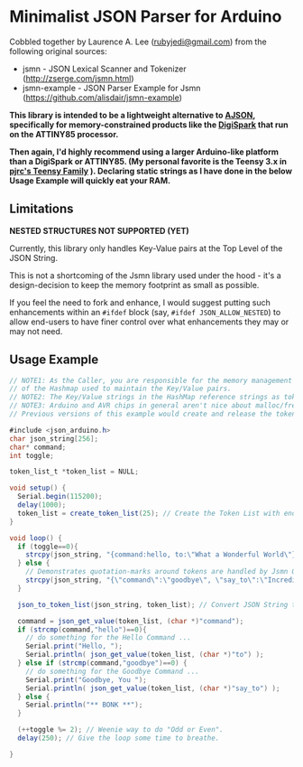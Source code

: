 Minimalist JSON Parser for Arduino
==================================

Cobbled together by Laurence A. Lee (rubyjedi@gmail.com) from the following original sources:

* jsmn         - JSON Lexical Scanner and Tokenizer (http://zserge.com/jsmn.html)
* jsmn-example - JSON Parser Example for Jsmn (https://github.com/alisdair/jsmn-example)

**This library is intended to be a lightweight alternative to [AJSON](https://github.com/interactive-matter/aJson.git), specifically for memory-constrained products like the [DigiSpark](http://digistump.com/product.php?id=1) that run on the ATTINY85 processor.**

**Then again, I'd highly recommend using a larger Arduino-like platform than a DigiSpark or ATTINY85. (My personal favorite is the Teensy 3.x in [pjrc's Teensy Family](https://www.pjrc.com/teensy/) ). Declaring static strings as I have done in the below Usage Example will quickly eat your RAM.**


## Limitations ##
**NESTED STRUCTURES NOT SUPPORTED (YET)**

Currently, this library only handles Key-Value pairs at the Top Level of the JSON String. 

This is not a shortcoming of the Jsmn library used under the hood - it's a design-decision to keep the memory footprint as small as possible.

If you feel the need to fork and enhance, I would suggest putting such enhancements within an `#ifdef` block (say, `#ifdef JSON_ALLOW_NESTED`) to allow end-users to have finer control over what enhancements they may or may not need.

## Usage Example ##
``` java
// NOTE1: As the Caller, you are responsible for the memory management (calling create_token_list() and release_token_list())
// of the Hashmap used to maintain the Key/Value pairs.
// NOTE2: The Key/Value strings in the HashMap reference strings as tokenized within the original JSON String.
// NOTE3: Arduino and AVR chips in general aren't nice about malloc/free, so this demo was refactored declare and reuse the Token List.
// Previous versions of this example would create and release the token list, which "works", but isn't ideal.

#include <json_arduino.h>
char json_string[256];
char* command;
int toggle;

token_list_t *token_list = NULL;

void setup() {
  Serial.begin(115200);
  delay(1000);
  token_list = create_token_list(25); // Create the Token List with enough space for 12 key/value pairs - 12 * 2 [key/value items] + 1 token for whole JSON Object.
}

void loop() {
  if (toggle==0){
    strcpy(json_string, "{command:hello, to:\"What a Wonderful World\"}");
  } else {
    // Demonstrates quotation-marks around tokens are handled by Jsmn OK.
    strcpy(json_string, "{\"command\":\"goodbye\", \"say_to\":\"Incredibly Cruel World\"}"); 
  }

  json_to_token_list(json_string, token_list); // Convert JSON String to a Hashmap of Key/Value Pairs

  command = json_get_value(token_list, (char *)"command");
  if (strcmp(command,"hello")==0){
    // do something for the Hello Command ...
    Serial.print("Hello, ");
    Serial.println( json_get_value(token_list, (char *)"to") );
  } else if (strcmp(command,"goodbye")==0) {
    // do something for the Goodbye Command ...
    Serial.print("Goodbye, You ");
    Serial.println( json_get_value(token_list, (char *)"say_to") );
  } else {
    Serial.println("** BONK **");
  } 

  (++toggle %= 2); // Weenie way to do "Odd or Even".
  delay(250); // Give the loop some time to breathe.

}
```
